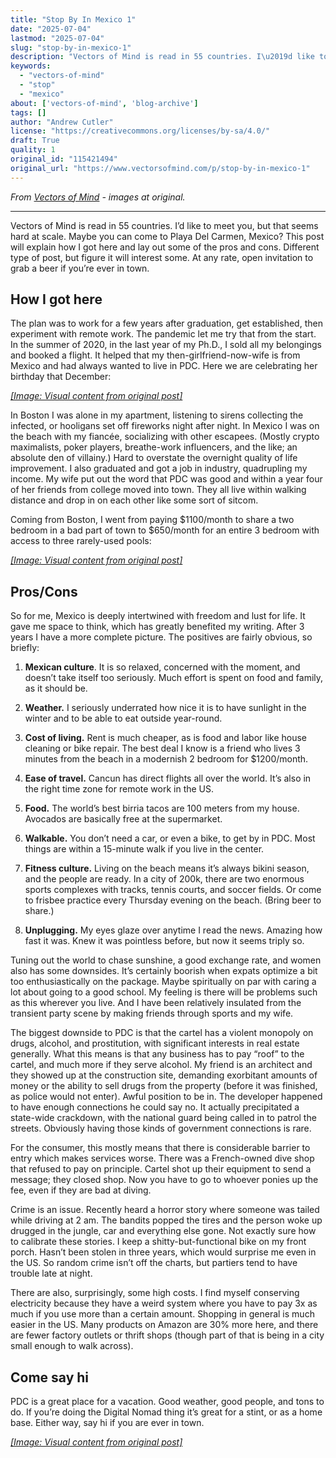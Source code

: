 ```yaml
---
title: "Stop By In Mexico 1"
date: "2025-07-04"
lastmod: "2025-07-04"
slug: "stop-by-in-mexico-1"
description: "Vectors of Mind is read in 55 countries. I\u2019d like to meet you, but that seems hard at scale. Maybe you can come to Playa Del Carmen, Mexico? This post will explain how I got here and lay out some of t..."
keywords:
  - "vectors-of-mind"
  - "stop"
  - "mexico"
about: ['vectors-of-mind', 'blog-archive']
tags: []
author: "Andrew Cutler"
license: "https://creativecommons.org/licenses/by-sa/4.0/"
draft: True
quality: 1
original_id: "115421494"
original_url: "https://www.vectorsofmind.com/p/stop-by-in-mexico-1"
---
```

*From [Vectors of Mind](https://www.vectorsofmind.com/p/stop-by-in-mexico-1) - images at original.*

---

Vectors of Mind is read in 55 countries. I’d like to meet you, but that seems hard at scale. Maybe you can come to Playa Del Carmen, Mexico? This post will explain how I got here and lay out some of the pros and cons. Different type of post, but figure it will interest some. At any rate, open invitation to grab a beer if you’re ever in town.

## How I got here


The plan was to work for a few years after graduation, get established, then experiment with remote work. The pandemic let me try that from the start. In the summer of 2020, in the last year of my Ph.D., I sold all my belongings and booked a flight. It helped that my then-girlfriend-now-wife is from Mexico and had always wanted to live in PDC. Here we are celebrating her birthday that December:

[*[Image: Visual content from original post]*](https://substackcdn.com/image/fetch/$s_!Y5iI!,f_auto,q_auto:good,fl_progressive:steep/https%3A%2F%2Fsubstack-post-media.s3.amazonaws.com%2Fpublic%2Fimages%2F6b47f8be-139e-41d1-a26b-69fa5a11ff90_3024x4032.jpeg)

In Boston I was alone in my apartment, listening to sirens collecting the infected, or hooligans set off fireworks night after night. In Mexico I was on the beach with my fiancée, socializing with other escapees. (Mostly crypto maximalists, poker players, breathe-work influencers, and the like; an absolute den of villainy.) Hard to overstate the overnight quality of life improvement. I also graduated and got a job in industry, quadrupling my income. My wife put out the word that PDC was good and within a year four of her friends from college moved into town. They all live within walking distance and drop in on each other like some sort of sitcom. 

Coming from Boston, I went from paying $1100/month to share a two bedroom in a bad part of town to $650/month for an entire 3 bedroom with access to three rarely-used pools:

[*[Image: Visual content from original post]*](https://substackcdn.com/image/fetch/$s_!8shT!,f_auto,q_auto:good,fl_progressive:steep/https%3A%2F%2Fsubstack-post-media.s3.amazonaws.com%2Fpublic%2Fimages%2Fca857d81-0547-41f6-8402-03047103c28e_4032x3024.jpeg)

## Pros/Cons


So for me, Mexico is deeply intertwined with freedom and lust for life. It gave me space to think, which has greatly benefited my writing. After 3 years I have a more complete picture. The positives are fairly obvious, so briefly:

  1. **Mexican culture**. It is so relaxed, concerned with the moment, and doesn’t take itself too seriously. Much effort is spent on food and family, as it should be.

  2. **Weather.** I seriously underrated how nice it is to have sunlight in the winter and to be able to eat outside year-round. 

  3. **Cost of living.** Rent is much cheaper, as is food and labor like house cleaning or bike repair. The best deal I know is a friend who lives 3 minutes from the beach in a modernish 2 bedroom for $1200/month.

  4. **Ease of travel.** Cancun has direct flights all over the world. It’s also in the right time zone for remote work in the US.

  5. **Food.** The world’s best birria tacos are 100 meters from my house. Avocados are basically free at the supermarket.

  6. **Walkable.** You don’t need a car, or even a bike, to get by in PDC. Most things are within a 15-minute walk if you live in the center.

  7. **Fitness culture.** Living on the beach means it’s always bikini season, and the people are ready. In a city of 200k, there are two enormous sports complexes with tracks, tennis courts, and soccer fields. Or come to frisbee practice every Thursday evening on the beach. (Bring beer to share.)

  8. **Unplugging.** My eyes glaze over anytime I read the news. Amazing how fast it was. Knew it was pointless before, but now it seems triply so.




Tuning out the world to chase sunshine, a good exchange rate, and women also has some downsides. It’s certainly boorish when expats optimize a bit too enthusiastically on the package. Maybe spiritually on par with caring a lot about going to a good school. My feeling is there will be problems such as this wherever you live. And I have been relatively insulated from the transient party scene by making friends through sports and my wife. 

The biggest downside to PDC is that the cartel has a violent monopoly on drugs, alcohol, and prostitution, with significant interests in real estate generally. What this means is that any business has to pay “roof” to the cartel, and much more if they serve alcohol. My friend is an architect and they showed up at the construction site, demanding exorbitant amounts of money or the ability to sell drugs from the property (before it was finished, as police would not enter). Awful position to be in. The developer happened to have enough connections he could say no. It actually precipitated a state-wide crackdown, with the national guard being called in to patrol the streets. Obviously having those kinds of government connections is rare.

For the consumer, this mostly means that there is considerable barrier to entry which makes services worse. There was a French-owned dive shop that refused to pay on principle. Cartel shot up their equipment to send a message; they closed shop. Now you have to go to whoever ponies up the fee, even if they are bad at diving.

Crime is an issue. Recently heard a horror story where someone was tailed while driving at 2 am. The bandits popped the tires and the person woke up drugged in the jungle, car and everything else gone. Not exactly sure how to calibrate these stories. I keep a shitty-but-functional bike on my front porch. Hasn’t been stolen in three years, which would surprise me even in the US. So random crime isn’t off the charts, but partiers tend to have trouble late at night.

There are also, surprisingly, some high costs. I find myself conserving electricity because they have a weird system where you have to pay 3x as much if you use more than a certain amount. Shopping in general is much easier in the US. Many products on Amazon are 30% more here, and there are fewer factory outlets or thrift shops (though part of that is being in a city small enough to walk across).

## Come say hi


PDC is a great place for a vacation. Good weather, good people, and tons to do. If you’re doing the Digital Nomad thing it’s great for a stint, or as a home base. Either way, say hi if you are ever in town.

[*[Image: Visual content from original post]*](https://substackcdn.com/image/fetch/$s_!RZvp!,f_auto,q_auto:good,fl_progressive:steep/https%3A%2F%2Fsubstack-post-media.s3.amazonaws.com%2Fpublic%2Fimages%2Fcaa556ad-e4c0-448b-9d9d-c4f29b9e4d92_6000x4000.jpeg)
